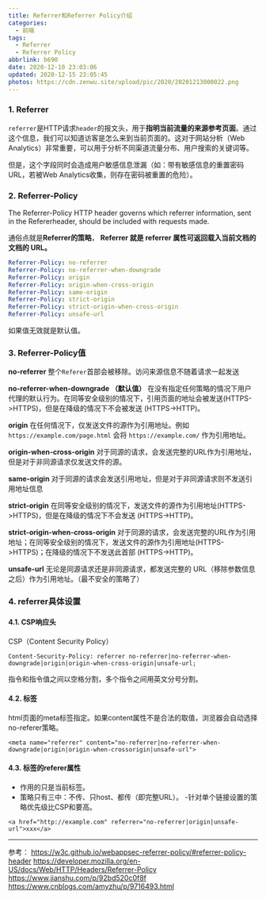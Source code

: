 ```yaml
---
title: Referrer和Referrer Policy介绍
categories:
  - 前端
tags:
  - Referrer
  - Referrer Policy
abbrlink: b690
date: 2020-12-10 23:03:06
updated: 2020-12-15 23:05:45
photos: https://cdn.zenwu.site/upload/pic/2020/20201213000022.png
---
```

### 1. Referrer

`referrer`是HTTP请求`header`的报文头，用于**指明当前流量的来源参考页面**。通过这个信息，我们可以知道访客是怎么来到当前页面的。这对于网站分析（Web Analytics）非常重要，可以用于分析不同渠道流量分布、用户搜索的关键词等。

但是，这个字段同时会造成用户敏感信息泄漏（如：带有敏感信息的重置密码URL，若被Web Analytics收集，则存在密码被重置的危险）。

### 2. Referrer-Policy

The Referrer-Policy HTTP header governs which referrer information, sent in the Refererheader, should be included with requests made.

通俗点就是**Referrer的策略**， **Referrer 就是 referrer 属性可返回载入当前文档的文档的 URL。**

<!-- more -->

``` yaml
Referrer-Policy: no-referrer
Referrer-Policy: no-referrer-when-downgrade
Referrer-Policy: origin
Referrer-Policy: origin-when-cross-origin
Referrer-Policy: same-origin
Referrer-Policy: strict-origin
Referrer-Policy: strict-origin-when-cross-origin
Referrer-Policy: unsafe-url
```

如果值无效就是默认值。

### 3. Referrer-Policy值

**no-referrer**
整个`Referer`首部会被移除。访问来源信息不随着请求一起发送

**no-referrer-when-downgrade （默认值）**
在没有指定任何策略的情况下用户代理的默认行为。在同等安全级别的情况下，引用页面的地址会被发送(HTTPS->HTTPS)，但是在降级的情况下不会被发送 (HTTPS->HTTP)。

**origin**
在任何情况下，仅发送文件的源作为引用地址。例如 `https://example.com/page.html` 会将 `https://example.com/` 作为引用地址。

**origin-when-cross-origin**
对于同源的请求，会发送完整的URL作为引用地址，但是对于非同源请求仅发送文件的源。

**same-origin**
对于同源的请求会发送引用地址，但是对于非同源请求则不发送引用地址信息

**strict-origin**
在同等安全级别的情况下，发送文件的源作为引用地址(HTTPS->HTTPS)，但是在降级的情况下不会发送 (HTTPS->HTTP)。

**strict-origin-when-cross-origin**
对于同源的请求，会发送完整的URL作为引用地址；在同等安全级别的情况下，发送文件的源作为引用地址(HTTPS->HTTPS)；在降级的情况下不发送此首部 (HTTPS->HTTP)。

**unsafe-url**
无论是同源请求还是非同源请求，都发送完整的 URL（移除参数信息之后）作为引用地址。（最不安全的策略了）

### 4. referrer具体设置

#### 4.1. CSP响应头

CSP（Content Security Policy）

```
Content-Security-Policy: referrer no-referrer|no-referrer-when-downgrade|origin|origin-when-cross-origin|unsafe-url;
```

指令和指令值之间以空格分割，多个指令之间用英文分号分割。

#### 4.2. 标签

html页面的meta标签指定。如果content属性不是合法的取值，浏览器会自动选择no-referer策略。

```
<meta name="referrer" content="no-referrer|no-referrer-when-downgrade|origin|origin-when-crossorigin|unsafe-url">
```

#### 4.3. 标签的referer属性

- 作用的只是当前标签。
- 策略只有三中：不传、只host、都传（即完整URL）。
-针对单个链接设置的策略优先级比CSP和要高。

```
<a href="http://example.com" referrer="no-referrer|origin|unsafe-url">xxx</a>
```

---

参考：
<https://w3c.github.io/webappsec-referrer-policy/#referrer-policy-header>
<https://developer.mozilla.org/en-US/docs/Web/HTTP/Headers/Referrer-Policy>
<https://www.jianshu.com/p/92bd520c0f8f>
<https://www.cnblogs.com/amyzhu/p/9716493.html>
